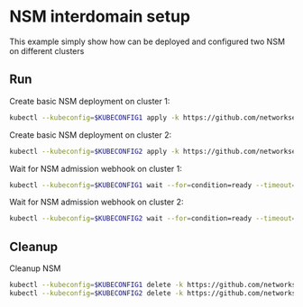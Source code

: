 # NSM interdomain setup


This example simply show how can be deployed and configured two NSM on different clusters

## Run

Create basic NSM deployment on cluster 1:

```bash
kubectl --kubeconfig=$KUBECONFIG1 apply -k https://github.com/networkservicemesh/deployments-k8s/examples/interdomain/nsm/cluster1?ref=27b1ba7b5ffa250d5d7076ecbac7fe8bfa999ef3
```

Create basic NSM deployment on cluster 2:

```bash
kubectl --kubeconfig=$KUBECONFIG2 apply -k https://github.com/networkservicemesh/deployments-k8s/examples/interdomain/nsm/cluster2?ref=27b1ba7b5ffa250d5d7076ecbac7fe8bfa999ef3
```

Wait for NSM admission webhook on cluster 1:

```bash
kubectl --kubeconfig=$KUBECONFIG1 wait --for=condition=ready --timeout=1m pod -n nsm-system -l app=admission-webhook-k8s
```

Wait for NSM admission webhook on cluster 2:

```bash
kubectl --kubeconfig=$KUBECONFIG2 wait --for=condition=ready --timeout=1m pod -n nsm-system -l app=admission-webhook-k8s
```

## Cleanup

Cleanup NSM
```bash
kubectl --kubeconfig=$KUBECONFIG1 delete -k https://github.com/networkservicemesh/deployments-k8s/examples/interdomain/nsm/cluster1?ref=27b1ba7b5ffa250d5d7076ecbac7fe8bfa999ef3
kubectl --kubeconfig=$KUBECONFIG2 delete -k https://github.com/networkservicemesh/deployments-k8s/examples/interdomain/nsm/cluster2?ref=27b1ba7b5ffa250d5d7076ecbac7fe8bfa999ef3
```
